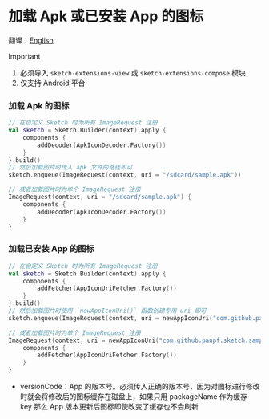 # 加载 Apk 或已安装 App 的图标

翻译：[English](apk_app_icon.md)

> [!IMPORTANT]
> 1. 必须导入 `sketch-extensions-view` 或 `sketch-extensions-compose` 模块
> 2. 仅支持 Android 平台

### 加载 Apk 的图标

```kotlin
// 在自定义 Sketch 时为所有 ImageRequest 注册
val sketch = Sketch.Builder(context).apply {
    components {
        addDecoder(ApkIconDecoder.Factory())
    }
}.build()
// 然后加载图片时传入 apk 文件的路径即可
sketch.enqueue(ImageRequest(context, uri = "/sdcard/sample.apk"))

// 或者加载图片时为单个 ImageRequest 注册
ImageRequest(context, uri = "/sdcard/sample.apk") {
    components {
        addDecoder(ApkIconDecoder.Factory())
    }
}
```

### 加载已安装 App 的图标

```kotlin
// 在自定义 Sketch 时为所有 ImageRequest 注册
val sketch = Sketch.Builder(context).apply {
    components {
        addFetcher(AppIconUriFetcher.Factory())
    }
}.build()
// 然后加载图片时使用 `newAppIconUri()` 函数创建专用 uri 即可
sketch.enqueue(ImageRequest(context, uri = newAppIconUri("com.github.panpf.sketch.sample", versionCode = 1)))

// 或者加载图片时为单个 ImageRequest 注册
ImageRequest(context, uri = newAppIconUri("com.github.panpf.sketch.sample", versionCode = 1)) {
    components {
        addFetcher(AppIconUriFetcher.Factory())
    }
}
```

* versionCode：App 的版本号。必须传入正确的版本号，因为对图标进行修改时就会将修改后的图标缓存在磁盘上，如果只用
  packageName 作为缓存 key 那么 App 版本更新后图标即使改变了缓存也不会刷新

[comment]: <> (classs)


[ApkIconDecoder]: ../../sketch-extensions-core/src/androidMain/kotlin/com/github/panpf/sketch/decode/ApkIconDecoder.kt

[AppIconUriFetcher]: ../../sketch-extensions-core/src/androidMain/kotlin/com/github/panpf/sketch/fetch/AppIconUriFetcher.kt

[ImageRequest]: ../../sketch-core/src/commonMain/kotlin/com/github/panpf/sketch/request/ImageRequest.common.kt

[Sketch]: ../../sketch-core/src/commonMain/kotlin/com/github/panpf/sketch/Sketch.common.kt
